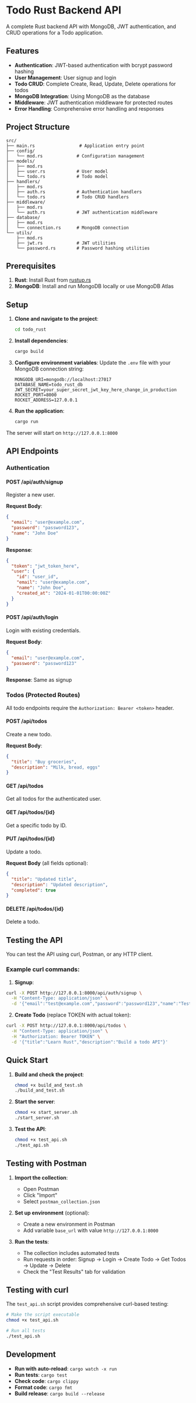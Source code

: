 # Todo Rust Backend API

A complete Rust backend API with MongoDB, JWT authentication, and CRUD operations for a Todo application.

## Features

- **Authentication**: JWT-based authentication with bcrypt password hashing
- **User Management**: User signup and login
- **Todo CRUD**: Complete Create, Read, Update, Delete operations for todos
- **MongoDB Integration**: Using MongoDB as the database
- **Middleware**: JWT authentication middleware for protected routes
- **Error Handling**: Comprehensive error handling and responses

## Project Structure

```
src/
├── main.rs                 # Application entry point
├── config/
│   └── mod.rs             # Configuration management
├── models/
│   ├── mod.rs
│   ├── user.rs            # User model
│   └── todo.rs            # Todo model
├── handlers/
│   ├── mod.rs
│   ├── auth.rs            # Authentication handlers
│   └── todo.rs            # Todo CRUD handlers
├── middleware/
│   ├── mod.rs
│   └── auth.rs            # JWT authentication middleware
├── database/
│   ├── mod.rs
│   └── connection.rs      # MongoDB connection
└── utils/
    ├── mod.rs
    ├── jwt.rs             # JWT utilities
    └── password.rs        # Password hashing utilities
```

## Prerequisites

1. **Rust**: Install Rust from [rustup.rs](https://rustup.rs/)
2. **MongoDB**: Install and run MongoDB locally or use MongoDB Atlas

## Setup

1. **Clone and navigate to the project**:

   ```bash
   cd todo_rust
   ```

2. **Install dependencies**:

   ```bash
   cargo build
   ```

3. **Configure environment variables**:
   Update the `.env` file with your MongoDB connection string:

   ```env
   MONGODB_URI=mongodb://localhost:27017
   DATABASE_NAME=todo_rust_db
   JWT_SECRET=your_super_secret_jwt_key_here_change_in_production
   ROCKET_PORT=8000
   ROCKET_ADDRESS=127.0.0.1
   ```

4. **Run the application**:
   ```bash
   cargo run
   ```

The server will start on `http://127.0.0.1:8000`

## API Endpoints

### Authentication

#### POST /api/auth/signup

Register a new user.

**Request Body**:

```json
{
  "email": "user@example.com",
  "password": "password123",
  "name": "John Doe"
}
```

**Response**:

```json
{
  "token": "jwt_token_here",
  "user": {
    "id": "user_id",
    "email": "user@example.com",
    "name": "John Doe",
    "created_at": "2024-01-01T00:00:00Z"
  }
}
```

#### POST /api/auth/login

Login with existing credentials.

**Request Body**:

```json
{
  "email": "user@example.com",
  "password": "password123"
}
```

**Response**: Same as signup

### Todos (Protected Routes)

All todo endpoints require the `Authorization: Bearer <token>` header.

#### POST /api/todos

Create a new todo.

**Request Body**:

```json
{
  "title": "Buy groceries",
  "description": "Milk, bread, eggs"
}
```

#### GET /api/todos

Get all todos for the authenticated user.

#### GET /api/todos/{id}

Get a specific todo by ID.

#### PUT /api/todos/{id}

Update a todo.

**Request Body** (all fields optional):

```json
{
  "title": "Updated title",
  "description": "Updated description",
  "completed": true
}
```

#### DELETE /api/todos/{id}

Delete a todo.

## Testing the API

You can test the API using curl, Postman, or any HTTP client.

### Example curl commands:

1. **Signup**:

```bash
curl -X POST http://127.0.0.1:8000/api/auth/signup \
  -H "Content-Type: application/json" \
  -d '{"email":"test@example.com","password":"password123","name":"Test User"}'
```

2. **Create Todo** (replace TOKEN with actual token):

```bash
curl -X POST http://127.0.0.1:8000/api/todos \
  -H "Content-Type: application/json" \
  -H "Authorization: Bearer TOKEN" \
  -d '{"title":"Learn Rust","description":"Build a todo API"}'
```

## Quick Start

1. **Build and check the project**:

   ```bash
   chmod +x build_and_test.sh
   ./build_and_test.sh
   ```

2. **Start the server**:

   ```bash
   chmod +x start_server.sh
   ./start_server.sh
   ```

3. **Test the API**:
   ```bash
   chmod +x test_api.sh
   ./test_api.sh
   ```

## Testing with Postman

1. **Import the collection**:

   - Open Postman
   - Click "Import"
   - Select `postman_collection.json`

2. **Set up environment** (optional):

   - Create a new environment in Postman
   - Add variable `base_url` with value `http://127.0.0.1:8000`

3. **Run the tests**:
   - The collection includes automated tests
   - Run requests in order: Signup → Login → Create Todo → Get Todos → Update → Delete
   - Check the "Test Results" tab for validation

## Testing with curl

The `test_api.sh` script provides comprehensive curl-based testing:

```bash
# Make the script executable
chmod +x test_api.sh

# Run all tests
./test_api.sh
```

## Development

- **Run with auto-reload**: `cargo watch -x run`
- **Run tests**: `cargo test`
- **Check code**: `cargo clippy`
- **Format code**: `cargo fmt`
- **Build release**: `cargo build --release`
